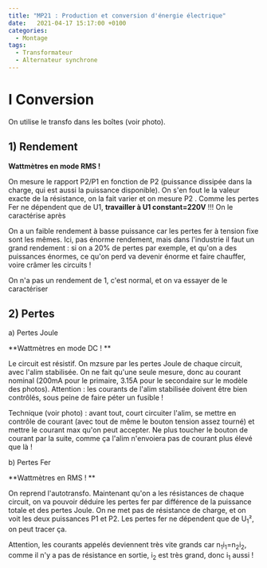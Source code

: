 ```yaml
---
title: "MP21 : Production et conversion d'énergie électrique"
date:   2021-04-17 15:17:00 +0100
categories:
  - Montage
tags:
  - Transformateur
  - Alternateur synchrone
---
```

# I Conversion

On utilise le transfo dans les boîtes (voir photo). 

## 1) Rendement

**Wattmètres en mode RMS !**

On mesure le rapport P2/P1 en fonction de P2 (puissance dissipée dans la charge, qui est aussi la puissance disponible). On s'en fout le la valeur exacte de la résistance, on la fait varier et on mesure P2 . Comme les pertes Fer ne dépendent que de U1, **travailler à U1 constant=220V** !!! On le caractérise après

On a un faible rendement à basse puissance car les pertes fer à tension fixe sont les mêmes. Ici, pas énorme rendement, mais dans l'industrie il faut un grand rendement : si on a 20% de pertes par exemple, et qu'on a des puissances énormes, ce qu'on perd va devenir énorme et faire chauffer, voire crâmer les circuits !

On n'a pas un rendement de 1, c'est normal, et on va essayer de le caractériser

## 2) Pertes
a) Pertes Joule

**Wattmètres en mode DC ! **

Le circuit est résistif. On mzsure par les pertes Joule de chaque circuit, avec l'alim stabilisée. On ne fait qu'une seule mesure, donc au courant nominal (200mA pour le primaire, 3.15A pour le secondaire sur le modèle des photos). Attention : les courants de l'alim stabilisée doivent être bien contrôlés, sous peine de faire péter un fusible ! 

Technique (voir photo) : avant tout, court circuiter l'alim, se mettre en contrôle de courant (avec tout de même le bouton tension assez tourné) et mettre le courant max qu'on peut accepter. Ne plus toucher le bouton de courant par la suite, comme ça l'alim n'envoiera pas de courant plus élevé que là !

b) Pertes Fer

**Wattmètres en RMS ! **

On reprend l'autotransfo. Maintenant qu'on a les résistances de chaque circuit, on va pouvoir déduire les pertes fer par différence de la puissance totale et des pertes Joule. On ne met pas de résistance de charge, et on voit les deux puissances P1 et P2. Les pertes fer ne dépendent que de U<sub>1</sub>², on peut tracer ça. 

Attention, les courants appelés deviennent très vite grands car n<sub>1</sub>i<sub>1</sub>=n<sub>2</sub>i<sub>2</sub>, comme il n'y a pas de résistance en sortie, i<sub>2</sub> est très grand, donc i<sub>1</sub> aussi !
